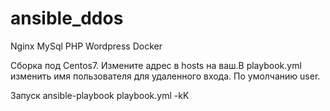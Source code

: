 # ansible_ddos
<p>Nginx MySql PHP Wordpress Docker</p>
<p>Сборка под Centos7. Измените адрес в hosts на ваш.В playbook.yml изменить имя пользователя для удаленного входа.
По умолчанию user.</p>
<p>Запуск
ansible-playbook playbook.yml -kK</p>
